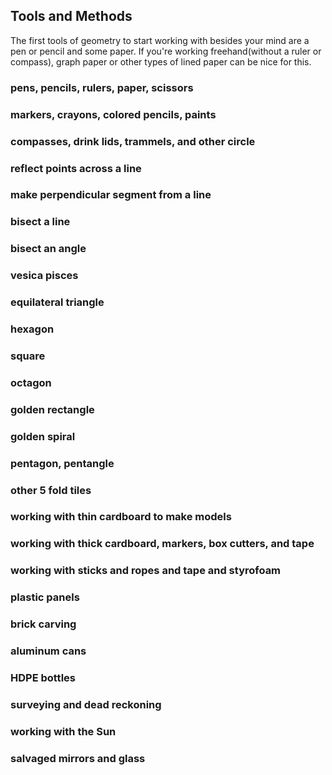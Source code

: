 ## Tools and Methods

The first tools of geometry to start working with besides your mind are a pen or pencil and some paper.  If you're working freehand(without a ruler or compass), graph paper or other types of lined paper can be nice for this.  

### pens, pencils, rulers, paper, scissors


### markers, crayons, colored pencils, paints

### compasses, drink lids, trammels, and other circle

### reflect points across a line

### make perpendicular segment from a line

### bisect a line

### bisect an angle

### vesica pisces

### equilateral triangle 

### hexagon

### square
### octagon

### golden rectangle
### golden spiral
### pentagon, pentangle
### other 5 fold tiles

### working with thin cardboard to make models

### working with thick cardboard, markers, box cutters, and tape

### working with sticks and ropes and tape and styrofoam

### plastic panels

### brick carving

### aluminum cans

### HDPE bottles

### surveying and dead reckoning

### working with the Sun

### salvaged mirrors and glass


